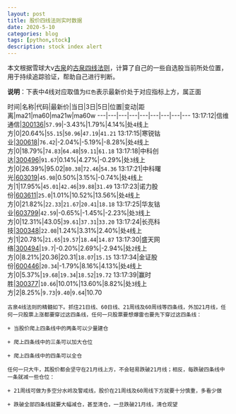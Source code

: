 ```yaml
---
layout: post
title: 股价四线法则实时数据
date: 2020-5-10
categories: blog
tags: [python,stock]
description: stock index alert
---
```



本文根据雪球大v[古泉](https://xueqiu.com/u/7148646888)的[古泉四线法则](https://xueqiu.com/7148646888/130498192)，计算了自己的一些自选股当前所处位置，用于持续追踪验证，帮助自己进行判断。

**说明**：下表中4线对应取值为`红色`表示最新价处于对应指标上方，属正面

时间|名称|代码|最新价|当日|3日|5日|位置|变动|距离|ma21|ma60|ma21w|ma60w
---|---|---|---|---|---|---|---|---
13:17:12|信维通信|[300136](https://xueqiu.com/S/SZ300136)|`57.99`|-3.43%|1.79%|4.14%|处`4`线上方|0|20.64%|`55.15`|`50.96`|`47.19`|`41.21`
13:17:15|寒锐钴业|[300618](https://xueqiu.com/S/SZ300618)|`76.42`|-2.04%|-5.19%|-8.28%|处`4`线上方|0|18.79%|`74.83`|`64.48`|`59.11`|`61.18`
13:17:18|中科创达|[300496](https://xueqiu.com/S/SZ300496)|`91.67`|0.14%|4.27%|-0.29%|处`3`线上方|0|26.39%|95.02|`80.38`|`72.46`|`54.36`
13:17:21|中科曙光|[603019](https://xueqiu.com/S/SH603019)|`45.98`|0.50%|3.15%|-0.74%|处`4`线上方|1|17.95%|`45.01`|`42.46`|`39.88`|`31.49`
13:17:23|诺力股份|[603611](https://xueqiu.com/S/SH603611)|`25.0`|1.01%|10.52%|13.56%|处`4`线上方|0|21.82%|`22.33`|`21.67`|`20.41`|`18.18`
13:17:25|华友钴业|[603799](https://xueqiu.com/S/SH603799)|`42.59`|-0.65%|-1.45%|-2.23%|处`3`线上方|0|12.31%|43.05|`39.61`|`37.31`|`33.20`
13:17:24|长亮科技|[300348](https://xueqiu.com/S/SZ300348)|`22.08`|1.24%|3.31%|2.40%|处`4`线上方|1|20.78%|`21.65`|`19.57`|`18.44`|`14.87`
13:17:30|盛天网络|[300494](https://xueqiu.com/S/SZ300494)|`19.7`|-0.20%|2.69%|-2.94%|处`2`线上方|0|8.21%|20.36|20.31|`18.07`|`15.15`
13:17:34|金证股份|[600446](https://xueqiu.com/S/SH600446)|`20.34`|-1.79%|8.16%|4.13%|处`4`线上方|0|5.37%|`19.68`|`19.34`|`18.52`|`19.72`
13:17:39|赢时胜|[300377](https://xueqiu.com/S/SZ300377)|`10.66`|10.01%|13.60%|8.82%|处`3`线上方|2|8.25%|`9.73`|`9.40`|`9.64`|10.70

```
古泉4线法则的精髓如下。抓住21日线、60日线、21周线及60周线等四条线，外加21月线，任何一只股票上涨都要穿过这四条线，任何一只股票要想爆雷也要先下穿过这四条线：

+ 当股价爬上四条线中的两条可以少量建仓

+ 爬上四条线中的三条可以加大仓位

+ 爬上四条线中的四条可以全仓

任何一只大牛，其股价都会坚守在21月线上方，不会轻易跌破21月线；相反，每跌破四条线中一条就减一些仓位：

+ 21周线可做为多空分水岭及警戒线，股价在21周线及60周线下方就要十分慎重，多看少做

+ 跌破全部四条线就要大幅减仓，甚至清仓，一旦跌破21月线，清仓观望
```